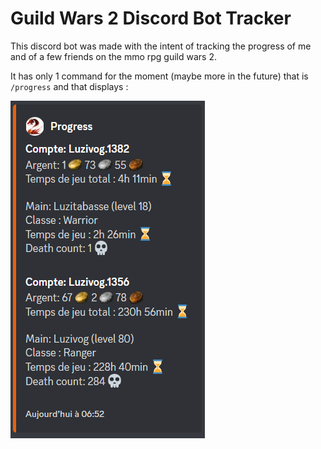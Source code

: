 # Guild Wars 2 Discord Bot Tracker

This discord bot was made with the intent of tracking the progress of me and of a few friends on the mmo rpg guild wars 2.

It has only 1 command for the moment (maybe more in the future) that is ``/progress`` and that displays :

![](./images/display_example.png)